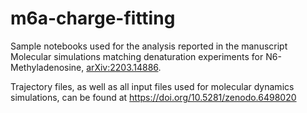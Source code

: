 # m6a-charge-fitting

Sample notebooks used for the analysis reported in the manuscript Molecular simulations matching denaturation experiments for N6-Methyladenosine, [arXiv:2203.14886](https://arxiv.org/abs/2203.14886).

Trajectory files, as well as all input files used for molecular dynamics simulations, can be found at https://doi.org/10.5281/zenodo.6498020
